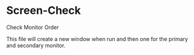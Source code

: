 # Screen-Check
Check Monitor Order

This file will create a new window when run and then one for the primary and secondary monitor.
